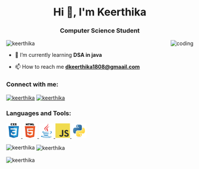 
<h1 align="center">Hi 👋, I'm Keerthika</h1>
<h3 align="center">Computer Science Student</h3>
<img align = "right" alt = "coding" width "50" src ="https://miro.medium.com/v2/1*uYkZXXw-QL-N_1gVndPH9A.gif">

<p align="left"> <img src="https://komarev.com/ghpvc/?username=keerthika&label=Profile%20views&color=0e75b6&style=flat" alt="keerthika" /> </p>

- 🌱 I’m currently learning **DSA in java**

- 📫 How to reach me **dkeerthika1808@gmaail.com**

<h3 align="left">Connect with me:</h3>
<p align="left">
<a href="https://linkedin.com/in/keerthika" target="blank"><img align="center" src="https://raw.githubusercontent.com/rahuldkjain/github-profile-readme-generator/master/src/images/icons/Social/linked-in-alt.svg" alt="keerthika" height="30" width="40" /></a>
<a href="https://www.leetcode.com/keerthika" target="blank"><img align="center" src="https://raw.githubusercontent.com/rahuldkjain/github-profile-readme-generator/master/src/images/icons/Social/leet-code.svg" alt="keerthika" height="30" width="40" /></a>
</p>

<h3 align="left">Languages and Tools:</h3>
<p align="left"> <a href="https://www.w3schools.com/css/" target="_blank" rel="noreferrer"> <img src="https://raw.githubusercontent.com/devicons/devicon/master/icons/css3/css3-original-wordmark.svg" alt="css3" width="40" height="40"/> </a> <a href="https://www.w3.org/html/" target="_blank" rel="noreferrer"> <img src="https://raw.githubusercontent.com/devicons/devicon/master/icons/html5/html5-original-wordmark.svg" alt="html5" width="40" height="40"/> </a> <a href="https://www.java.com" target="_blank" rel="noreferrer"> <img src="https://raw.githubusercontent.com/devicons/devicon/master/icons/java/java-original.svg" alt="java" width="40" height="40"/> </a> <a href="https://developer.mozilla.org/en-US/docs/Web/JavaScript" target="_blank" rel="noreferrer"> <img src="https://raw.githubusercontent.com/devicons/devicon/master/icons/javascript/javascript-original.svg" alt="javascript" width="40" height="40"/> </a> <a href="https://www.python.org" target="_blank" rel="noreferrer"> <img src="https://raw.githubusercontent.com/devicons/devicon/master/icons/python/python-original.svg" alt="python" width="40" height="40"/> </a> </p>

<p><img align="left" src="https://github-readme-stats.vercel.app/api/top-langs?username=keerthika&show_icons=true&locale=en&layout=compact" alt="keerthika" /></p>

<p>&nbsp;<img align="center" src="https://github-readme-stats.vercel.app/api?username=keerthika&show_icons=true&locale=en" alt="keerthika" /></p>

<p><img align="center" src="https://github-readme-streak-stats.herokuapp.com/?user=keerthika&" alt="keerthika" /></p>
